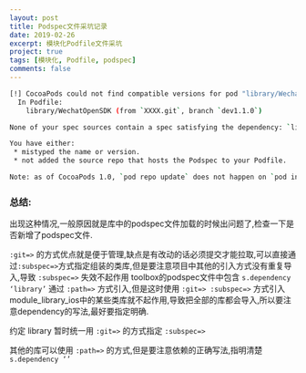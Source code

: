 ```yaml
---
layout: post
title: Podspec文件采坑记录
date: 2019-02-26
excerpt: 模块化Podfile文件采坑
project: true
tags: [模块化, Podfile, podspec]
comments: false
---
```


```sh
[!] CocoaPods could not find compatible versions for pod "library/WechatOpenSDK":
  In Podfile:
    library/WechatOpenSDK (from `XXXX.git`, branch `dev1.1.0`)

None of your spec sources contain a spec satisfying the dependency: `library/WechatOpenSDK (from `XXXX.git`, branch `dev1.1.0`)`.

You have either:
 * mistyped the name or version.
 * not added the source repo that hosts the Podspec to your Podfile.

Note: as of CocoaPods 1.0, `pod repo update` does not happen on `pod install` by default.
```



### 总结:



出现这种情况,一般原因就是库中的podspec文件加载的时候出问题了,检查一下是否新增了podspec文件.



`:git=>` 的方式优点就是便于管理,缺点是有改动的话必须提交才能拉取,可以直接通过`:subspec=>`方式指定组装的类库,但是要注意项目中其他的引入方式没有重复导入,导致 `:subspec=>` 失效不起作用  toolbox的podspec文件中包含 `s.dependency ‘library’`  通过 `:path=>` 方式引入,但是这时使用 `:git=> :subspec=>` 方式引入module_library_ios中的某些类库就不起作用,导致把全部的库都会导入,所以要注意dependency的写法,最好要指定明确.



约定 library 暂时统一用 `:git=>` 的方式指定 `:subspec=>`

其他的库可以使用 `:path=>` 的方式,但是要注意依赖的正确写法,指明清楚 `s.dependency ‘’`
